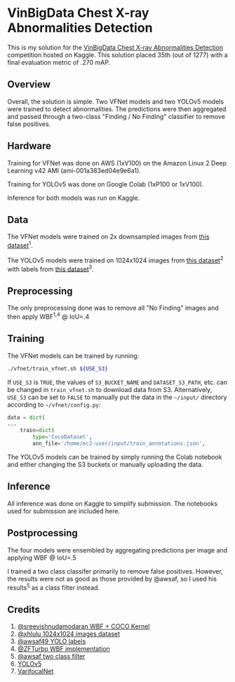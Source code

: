 # VinBigData Chest X-ray Abnormalities Detection
This is my solution for the [VinBigData Chest X-ray Abnormalities Detection](https://www.kaggle.com/c/vinbigdata-chest-xray-abnormalities-detection) competition hosted on Kaggle.  This solution placed 35th (out of 1277) with a final evaluation metric of .270 mAP.

## Overview
Overall, the solution is simple.  Two VFNet models and two YOLOv5 models were trained to detect abnormalities.  The predictions were then aggregated and passed through a two-class "Finding / No Finding" classifier to remove false positives.

## Hardware
Training for VFNet was done on AWS (1xV100) on the Amazon Linux 2 Deep Learning v42 AMI (ami-001a383ed04e9e6a1).

Training for YOLOv5 was done on Google Colab (1xP100 or 1xV100).

Inference for both models was run on Kaggle.

## Data
The VFNet models were trained on 2x downsampled images from [this dataset](https://www.kaggle.com/sreevishnudamodaran/vinbigdata-fusing-bboxes-coco-dataset)<sup>1</sup>.

The YOLOv5 models were trained on 1024x1024 images from [this dataset](https://www.kaggle.com/xhlulu/vinbigdata-chest-xray-resized-png-1024x1024)<sup>2</sup> with labels from [this dataset](https://www.kaggle.com/awsaf49/vinbigdata-yolo-labels-dataset)<sup>3</sup>.

## Preprocessing
The only preprocessing done was to remove all "No Finding" images and then apply WBF<sup>1,4</sup> @ IoU=.4  

## Training
The VFNet models can be trained by running:
```bash
./vfnet/train_vfnet.sh ${USE_S3}
```
If `USE_S3` is `TRUE`, the values of `S3_BUCKET_NAME` and `DATASET_S3_PATH`, etc. can be changed in `train_vfnet.sh` to download data from S3.  Alternatively, `USE_S3` can be set to `FALSE` to manually put the data in the `~/input/` directory according to `~/vfnet/config.py`:

```python
data = dict(
...
    train=dict(
        type='CocoDataset',
        ann_file='/home/ec2-user/input/train_annotations.json',
```

The YOLOv5 models can be trained by simply running the Colab notebook and either changing the S3 buckets or manually uploading the data.

## Inference
All inference was done on Kaggle to simplify submission.  The notebooks used for submission are included here.

## Postprocessing
The four models were ensembled by aggregating predictions per image and applying WBF @ IoU=.5

I trained a two class classifer primarily to remove false positives.  However, the results were not as good as those provided by @awsaf, so I used his results<sup>5</sup> as a class filter instead. 

## Credits
1. [@sreevishnudamodaran WBF + COCO Kernel](https://www.kaggle.com/sreevishnudamodaran/vinbigdata-fusing-bboxes-coco-dataset)
2. [@xhlulu 1024x1024 images dataset](https://www.kaggle.com/xhlulu/vinbigdata-chest-xray-resized-png-1024x1024)
3. [@awsaf49 YOLO labels](https://www.kaggle.com/awsaf49/vinbigdata-yolo-labels-dataset) 
4. [@ZFTurbo WBF implementation](https://github.com/ZFTurbo/Weighted-Boxes-Fusion)
5. [@awsaf two class filter](https://www.kaggle.com/awsaf49/vinbigdata-2class-prediction)
6. [YOLOv5](https://github.com/ultralytics/yolov5)
7. [VarifocalNet](https://github.com/hyz-xmaster/VarifocalNet)
